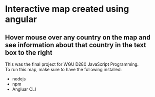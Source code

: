 # Interactive map created using angular
## Hover mouse over any country on the map and see information about that country in the text box to the right  

This was the final project for WGU D280 JavaScript Programming.  
To run this map, make sure to have the following installed:
- nodejs
- npm
- Angluar CLI

